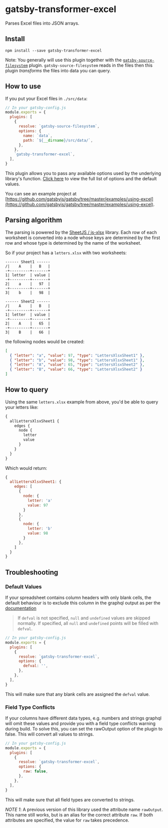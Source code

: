 # gatsby-transformer-excel

Parses Excel files into JSON arrays.

## Install

`npm install --save gatsby-transformer-excel`

Note: You generally will use this plugin together with the [`gatsby-source-filesystem`](/packages/gatsby-source-filesystem/) plugin. `gatsby-source-filesystem` reads in the files then this plugin _transforms_ the files into data you can query.

## How to use

If you put your Excel files in `./src/data`:

```javascript
// In your gatsby-config.js
module.exports = {
  plugins: [
    {
      resolve: `gatsby-source-filesystem`,
      options: {
        name: `data`,
        path: `${__dirname}/src/data/`,
      },
    },
    `gatsby-transformer-excel`,
  ],
}
```

This plugin allows you to pass any available options used by the underlying library's function. [Click here](https://github.com/SheetJS/js-xlsx#json) to view the full list of options and the default values.

You can see an example project at [https://github.com/gatsbyjs/gatsby/tree/master/examples/using-excel](https://github.com/gatsbyjs/gatsby/tree/master/examples/using-excel).

## Parsing algorithm

The parsing is powered by the [SheetJS / js-xlsx](https://git.io/xlsx) library.
Each row of each worksheet is converted into a node whose keys are determined by
the first row and whose type is determined by the name of the worksheet.

So if your project has a `letters.xlsx` with two worksheets:

```text
------ Sheet1 ------
/|    A    |   B   |
-+---------+-------+
1| letter  | value |
-+---------+-------+
2|    a    |   97  |
-+---------+-------+
3|    b    |   98  |

------ Sheet2 ------
/|    A    |   B   |
-+---------+-------+
1| letter  | value |
-+---------+-------+
2|    A    |   65  |
-+---------+-------+
3|    B    |   66  |
```

the following nodes would be created:

```json
[
  { "letter": "a", "value": 97, "type": "LettersXlsxSheet1" },
  { "letter": "b", "value": 98, "type": "LettersXlsxSheet1" },
  { "letter": "A", "value": 65, "type": "LettersXlsxSheet2" },
  { "letter": "B", "value": 66, "type": "LettersXlsxSheet2" }
]
```

## How to query

Using the same `letters.xlsx` example from above, you'd be able to query your letters like:

```graphql
{
  allLettersXlsxSheet1 {
    edges {
      node {
        letter
        value
      }
    }
  }
}
```

Which would return:

```javascript
{
  allLettersXlsxSheet1: {
    edges: [
      {
        node: {
          letter: 'a'
          value: 97
        }
      },
      {
        node: {
          letter: 'b'
          value: 98
        }
      },
    ]
  }
}
```

## Troubleshooting

### Default Values

If your spreadsheet contains column headers with only blank cells, the default behaviour is to exclude this column in the graphql output as per the [documentation](https://docs.sheetjs.com/#json)

> If `defval` is not specified, `null` and `undefined` values are skipped normally. If specified, all `null` and `undefined` points will be filled with `defval`.

```javascript
// In your gatsby-config.js
module.exports = {
  plugins: [
    {
      resolve: `gatsby-transformer-excel`,
      options: {
        defval: '',
      },
    },
  ],
}
```

This will make sure that any blank cells are assigned the `defval` value. 


### Field Type Conflicts

If your columns have different data types, e.g. numbers and strings graphql will omit these values and provide you with a field type conflicts warning during build.
To solve this, you can set the rawOutput option of the plugin to false. This will convert all values to strings.

```javascript
// In your gatsby-config.js
module.exports = {
  plugins: [
    {
      resolve: `gatsby-transformer-excel`,
      options: {
        raw: false,
      },
    },
  ],
}
```

This will make sure that all field types are converted to strings.

_NOTE 1_: A previous version of this library used the attribute name `rawOutput`. This name still works, but is an alias for the correct attribute `raw`. If both attributes are specified, the value for `raw` takes precedence.
